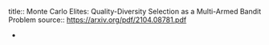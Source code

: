 title:: Monte Carlo Elites: Quality-Diversity Selection as a Multi-Armed Bandit Problem
source:: https://arxiv.org/pdf/2104.08781.pdf

-